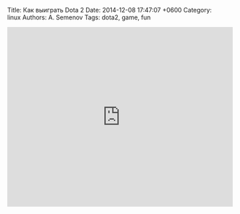 Title: Как выиграть Dota 2
Date: 2014-12-08 17:47:07 +0600
Category: linux
Authors: A. Semenov
Tags: dota2, game, fun

<!--more-->

<iframe width="520" height="415" src="https://www.youtube.com/embed/fjFW7PNIOjM" frameborder="0" allowfullscreen> </iframe>
